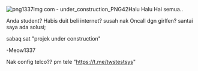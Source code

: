 ![png1337img com - under_construction_PNG42](https://github.com/r4x0r1337/Hotspot-Bypass/assets/99073650/6c41abbb-48cc-4eb4-9be2-a7f08a2ce647)Halu Halu Hai semua..

Anda student? Habis duit beli internet? susah nak Oncall dgn girlfen? 
santai saya ada solusi;

sabaq sat "projek under construction"

-Meow1337

Nak config telco?? pm tele "https://t.me/twstestsys"

